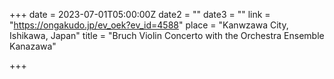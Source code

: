 +++
date = 2023-07-01T05:00:00Z
date2 = ""
date3 = ""
link = "https://ongakudo.jp/ev_oek?ev_id=4588"
place = "Kanwzawa City, Ishikawa, Japan"
title = "Bruch Violin Concerto with the Orchestra Ensemble Kanazawa"

+++
